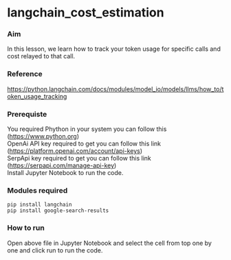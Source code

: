 # langchain_cost_estimation

### Aim 
In this lesson, we learn how to track your token usage for specific calls and cost relayed to that call.

### Reference
https://python.langchain.com/docs/modules/model_io/models/llms/how_to/token_usage_tracking

### Prerequiste
You required Phython in your system you can follow this (https://www.python.org)<br/>
OpenAi API key required to get you can follow this link (https://platform.openai.com/account/api-keys)<br/>
SerpApi key required to get you can follow this link (https://serpapi.com/manage-api-key)<br/>
Install Jupyter Notebook to run the code.

### Modules required
`pip install langchain`<br/>
`pip install google-search-results`<br/>

### How to run
Open above file in Jupyter Notebook and select the cell from top one by one and click run to run the code.
